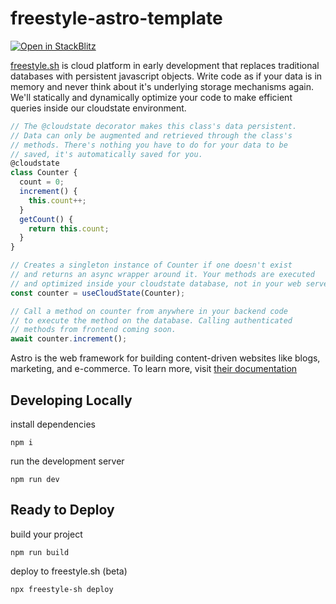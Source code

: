 # freestyle-astro-template

[![Open in StackBlitz](https://developer.stackblitz.com/img/open_in_stackblitz.svg)](https://stackblitz.com/fork/github/freestyle-sh/freestyle-astro-template)

[freestyle.sh](https://www.freestyle.sh) is cloud platform in early development that replaces traditional databases with persistent javascript objects. Write code as if your data is in memory and never think about it's underlying storage mechanisms again. We'll statically and dynamically optimize your code to make efficient queries inside our cloudstate environment.
```js
// The @cloudstate decorator makes this class's data persistent.
// Data can only be augmented and retrieved through the class's
// methods. There's nothing you have to do for your data to be
// saved, it's automatically saved for you.
@cloudstate
class Counter {
  count = 0;
  increment() {
    this.count++;
  }
  getCount() {
    return this.count;
  }
}

// Creates a singleton instance of Counter if one doesn't exist
// and returns an async wrapper around it. Your methods are executed
// and optimized inside your cloudstate database, not in your web server.
const counter = useCloudState(Counter);

// Call a method on counter from anywhere in your backend code
// to execute the method on the database. Calling authenticated
// methods from frontend coming soon.
await counter.increment();

```
Astro is the web framework for building content-driven websites like blogs, marketing, and e-commerce. To learn more, visit [their documentation](https://docs.astro.build/en/concepts/why-astro/)

## Developing Locally

install dependencies
```
npm i
```

run the development server
```
npm run dev
```

## Ready to Deploy
build your project
```
npm run build
```

deploy to freestyle.sh (beta)
```
npx freestyle-sh deploy
```
